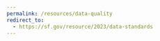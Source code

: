 ```yaml
---
permalink: /resources/data-quality
redirect_to:
  - https://sf.gov/resource/2023/data-standards
---
```

